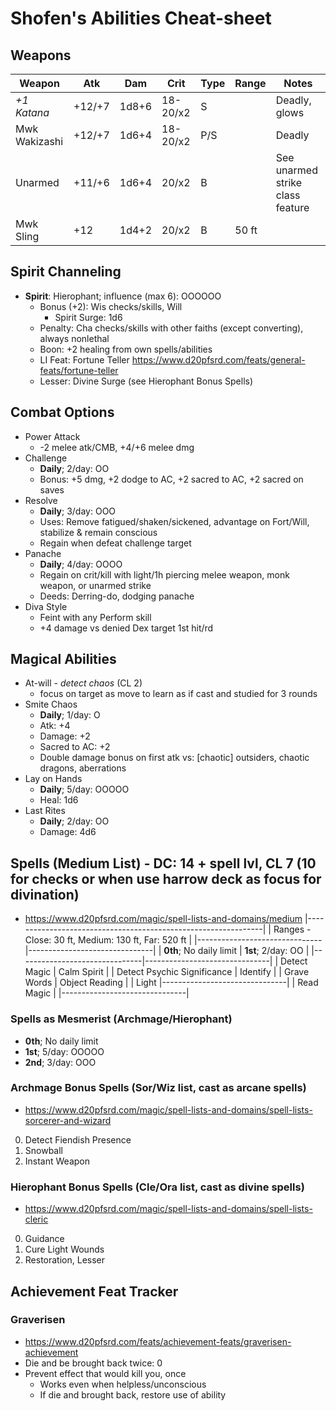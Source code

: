 # Shofen's Abilities Cheat-sheet
## Weapons
| Weapon        | Atk    | Dam   | Crit     | Type | Range | Notes
|---------------|--------|-------|----------|------|-------|------------
| *+1 Katana*   | +12/+7 | 1d8+6 | 18-20/x2 | S    |       | Deadly, glows
| Mwk Wakizashi | +12/+7 | 1d6+4 | 18-20/x2 | P/S  |       | Deadly
| Unarmed       | +11/+6 | 1d6+4 |    20/x2 | B    |       | See unarmed strike class feature
| Mwk Sling     | +12    | 1d4+2 |    20/x2 | B    | 50 ft |

## Spirit Channeling
- **Spirit**: Hierophant; influence (max 6): OOOOOO
    - Bonus (+2): Wis checks/skills, Will
        - Spirit Surge: 1d6
    - Penalty: Cha checks/skills with other faiths (except converting), always nonlethal
    - Boon: +2 healing from own spells/abilities
    - LI Feat: Fortune Teller https://www.d20pfsrd.com/feats/general-feats/fortune-teller
    - Lesser: Divine Surge (see Hierophant Bonus Spells)

## Combat Options
- Power Attack
    - -2 melee atk/CMB, +4/+6 melee dmg
- Challenge
    - **Daily**; 2/day: OO
    - Bonus: +5 dmg, +2 dodge to AC, +2 sacred to AC, +2 sacred on saves
- Resolve
    - **Daily**; 3/day: OOO
    - Uses: Remove fatigued/shaken/sickened, advantage on Fort/Will, stabilize & remain conscious
    - Regain when defeat challenge target
- Panache
    - **Daily**; 4/day: OOOO
    - Regain on crit/kill with light/1h piercing melee weapon, monk weapon, or unarmed strike
    - Deeds: Derring-do, dodging panache
- Diva Style
    - Feint with any Perform skill
    - +4 damage vs denied Dex target 1st hit/rd

## Magical Abilities
- At-will - *detect chaos* (CL 2)
    - focus on target as move to learn as if cast and studied for 3 rounds
- Smite Chaos
    - **Daily**; 1/day: O
    - Atk: +4
    - Damage: +2
    - Sacred to AC: +2
    - Double damage bonus on first atk vs: [chaotic] outsiders, chaotic dragons, aberrations
- Lay on Hands
    - **Daily**; 5/day: OOOOO
    - Heal: 1d6
- Last Rites
    - **Daily**; 2/day: OO
    - Damage: 4d6

## Spells (Medium List) - DC: 14 + spell lvl, CL 7 (10 for checks or when use harrow deck as focus for divination)
- https://www.d20pfsrd.com/magic/spell-lists-and-domains/medium
|---------------------------------------------------------------|
| Ranges - Close: 30 ft, Medium: 130 ft, Far: 520 ft            |
|-------------------------------|-------------------------------|
| **0th**; No daily limit       | **1st**; 2/day: OO            |
|-------------------------------|-------------------------------|
| Detect Magic                  | Calm Spirit                   |
| Detect Psychic Significance   | Identify                      |
| Grave Words                   | Object Reading                |
| Light                         |-------------------------------|
| Read Magic                    |
|-------------------------------|

### Spells as Mesmerist (Archmage/Hierophant)
- **0th**; No daily limit
- **1st**; 5/day: OOOOO
- **2nd**; 3/day: OOO

### Archmage Bonus Spells (Sor/Wiz list, cast as arcane spells)
- https://www.d20pfsrd.com/magic/spell-lists-and-domains/spell-lists-sorcerer-and-wizard
0. Detect Fiendish Presence
1. Snowball
2. Instant Weapon

### Hierophant Bonus Spells (Cle/Ora list, cast as divine spells)
- https://www.d20pfsrd.com/magic/spell-lists-and-domains/spell-lists-cleric
0. Guidance
1. Cure Light Wounds
2. Restoration, Lesser

## Achievement Feat Tracker
### Graverisen
- https://www.d20pfsrd.com/feats/achievement-feats/graverisen-achievement
- Die and be brought back twice: 0
- Prevent effect that would kill you, once
    - Works even when helpless/unconscious
    - If die and brought back, restore use of ability
